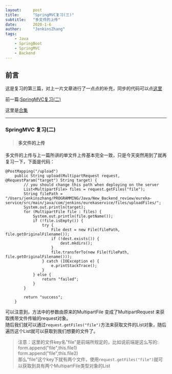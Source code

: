 ```yaml
---
layout:     post
title:      "SpringMVC复习(三)"
subtitle:   "多文件的上传"
date:       2020-1-6
author:     "JenkinsZhang"
tags:
    - Java
    - SpringBoot
    - SpringMVC
    - Backend
---
```


## 前言
这是复习的第三篇，对上一片文章进行了一点点的补充，同步的代码可以点[这里](https://github.com/JenkinsZhang/springboot_springcloud_review)

前一篇:[SpringMVC复习(二)](https://jenkinszhang.github.io/2019/12/29/spring-mvc-review2/)

这里是[合集](https://jenkinszhang.github.io/archive/?tag=SpringMVC)

---
### SpringMVC 复习(二)

>#### 多文件的上传  
 
多文件的上传与上一篇所讲的单文件上传基本完全一致，只是今天突然用到了就再复习一下，下面是代码：
```
@PostMapping("/upload")
    public String upload(MultipartRequest request, @RequestParam("target") String target) {
        // you should change this path when deploying on the server
        List<MultipartFile> files = request.getFiles("file");
        String filePath = "/Users/jenkinszhang/PROGRAMMING/Java/New_Backend_review/eureka-service/src/main/java/com/jenkins/eurekaservice/files/uploadFiles/";
        System.out.println(target);
        for (MultipartFile file : files) {
            System.out.println(file.getName());
            if (!file.isEmpty()) {
                try {
                    File dest = new File(filePath, file.getOriginalFilename());
                    if (!dest.exists()) {
                        dest.mkdirs();
                    }
                    file.transferTo(new File(filePath, file.getOriginalFilename()));
                } catch (IOException e) {
                    e.printStackTrace();
                }
            } else {
                return "failed";
            }
        }

        return "success";
    }
```
可以注意到，方法中的参数由原来的MultipartFile 变成了MultipartRequest 来获取携带文件传输的request对象。  
随后我们就可以通过```request.getFiles("file")```方法来获取文件的List对象，随后遍历这个List就可以获取到我们想要的文件了。  
>注意：这里的文件key名"file"是前端所规定的，比如说前端是这么写的:  
>form.append("file",this.file1)  
>form.append("file",this.file2)  
>那么"file"这个key下就有两个文件，使用```request.getFiles("file")```就可以获取到具有两个MultipartFile类型对象的List
